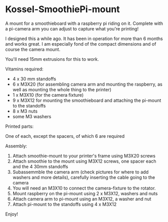# Kossel-SmoothiePi-mount
A mount for a smoothieboard with a raspberry pi riding on it. Complete with a pi-camera arm you can adjust to capture what you're printing!


I designed this a while ago. It has been in operation for more than 6 months and works great. I am especially fond of the compact dimensions and of course the camera mount.

You'll need 15mm extrusions for this to work.

Vitamins required:

- 4 x 30 mm standoffs
- 6 x M3X20 (for assembling camera arm and mounting the raspberry, as well as mounting the whole thing to the printer)
- 1 x M3X10 (for the camera fixture)
- 9 x M3X12 for mounting the smoothieboard and attaching the pi-mount to the standoffs
- 8 x M3 nuts
- some M3 washers

Printed parts:

One of each, except the spacers, of which 6 are required

Assembly:

1. Attach smoothie-mount to your printer's frame using M3X20 screws
2. Attach smoothie to the mount using M3X12 screws, one spacer each and the 4 30mm standoffs
3. Subassemmble the camera arm (check pictures for where to add washers and more details), carefully inserting the cable going to the camera
4. You will need an M3X10 to connect the camera-fixture to the rotator.
4. Mount raspberry on the pi-mount using 2 x M3X12, washers and nuts
5. Attach camera arm to pi-mount using an M3X12, a washer and nut
6. Attach pi-mount to the standoffs using 4 x M3X12

Enjoy!
